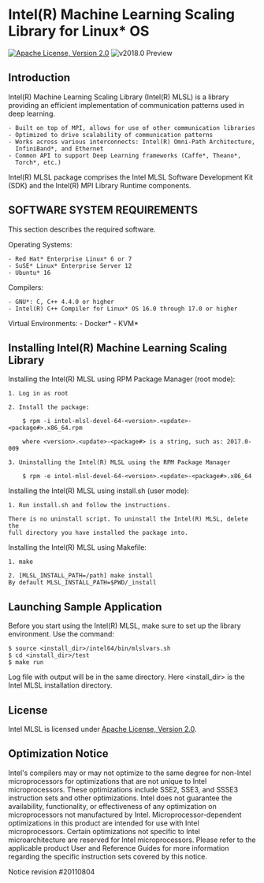 # Intel(R) Machine Learning Scaling Library for Linux* OS
[![Apache License, Version 2.0](https://img.shields.io/badge/license-Apache%20License,%20Version%202.0-green.svg)](LICENSE)
![v2018.0 Preview](https://img.shields.io/badge/v.2018.1-Preview-orange.svg)
## Introduction ##
Intel(R) Machine Learning Scaling Library (Intel(R) MLSL) is a library providing
an efficient implementation of communication patterns used in deep learning.

    - Built on top of MPI, allows for use of other communication libraries
    - Optimized to drive scalability of communication patterns
    - Works across various interconnects: Intel(R) Omni-Path Architecture,
      InfiniBand*, and Ethernet
    - Common API to support Deep Learning frameworks (Caffe*, Theano*,
      Torch*, etc.)

Intel(R) MLSL package comprises the Intel MLSL Software Development Kit (SDK)
and the Intel(R) MPI Library Runtime components.
## SOFTWARE SYSTEM REQUIREMENTS ##
This section describes the required software.

Operating Systems:

    - Red Hat* Enterprise Linux* 6 or 7
    - SuSE* Linux* Enterprise Server 12
    - Ubuntu* 16

Compilers:

    - GNU*: C, C++ 4.4.0 or higher
    - Intel(R) C++ Compiler for Linux* OS 16.0 through 17.0 or higher

Virtual Environments:
    - Docker*
    - KVM*
## Installing Intel(R) Machine Learning Scaling Library ##
Installing the Intel(R) MLSL using RPM Package Manager (root mode):

    1. Log in as root

    2. Install the package:

        $ rpm -i intel-mlsl-devel-64-<version>.<update>-<package#>.x86_64.rpm

        where <version>.<update>-<package#> is a string, such as: 2017.0-009

    3. Uninstalling the Intel(R) MLSL using the RPM Package Manager

        $ rpm -e intel-mlsl-devel-64-<version>.<update>-<package#>.x86_64

Installing the Intel(R) MLSL using install.sh (user mode):

    1. Run install.sh and follow the instructions.

    There is no uninstall script. To uninstall the Intel(R) MLSL, delete the
    full directory you have installed the package into.
Installing the Intel(R) MLSL using Makefile:

    1. make

    2. [MLSL_INSTALL_PATH=/path] make install
    By default MLSL_INSTALL_PATH=$PWD/_install

## Launching Sample Application ##

Before you start using the Intel(R) MLSL, make sure to set up the library environment.
Use the command:

    $ source <install_dir>/intel64/bin/mlslvars.sh
    $ cd <install_dir>/test
    $ make run

Log file with output will be in the same directory.
Here  <install_dir> is the Intel MLSL installation directory.

## License ##
Intel MLSL is licensed under [Apache License, Version 2.0](https://github.com/01org/MLSL/blob/master/LICENSE).
## Optimization Notice ##
Intel's compilers may or may not optimize to the same degree for non-Intel
microprocessors for optimizations that are not unique to Intel microprocessors.
These optimizations include SSE2, SSE3, and SSSE3 instruction sets and other
optimizations. Intel does not guarantee the availability, functionality, or
effectiveness of any optimization on microprocessors not manufactured by Intel.
Microprocessor-dependent optimizations in this product are intended for use 
with Intel microprocessors. Certain optimizations not specific to Intel 
microarchitecture are reserved for Intel microprocessors. Please refer to the 
applicable product User and Reference Guides for more information regarding the
specific instruction sets covered by this notice.

Notice revision #20110804
